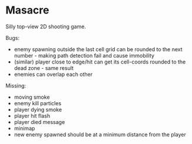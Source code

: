 # Masacre

Silly top-view 2D shooting game.

Bugs:

- enemy spawning outside the last cell grid can be rounded to the next number - making path detection fail and cause
  immobility
- (similar) player close to edge/hit can get its cell-coords rounded to the dead zone - same result
- enemies can overlap each other

Missing:

- moving smoke
- enemy kill particles
- player dying smoke
- player hit flash
- player died message
- minimap
- new enemy spawned should be at a minimum distance from the player